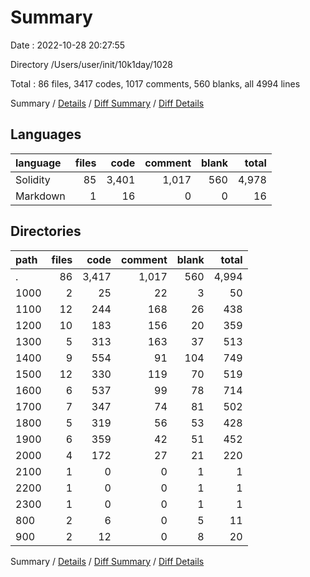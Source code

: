 # Summary

Date : 2022-10-28 20:27:55

Directory /Users/user/init/10k1day/1028

Total : 86 files,  3417 codes, 1017 comments, 560 blanks, all 4994 lines

Summary / [Details](details.md) / [Diff Summary](diff.md) / [Diff Details](diff-details.md)

## Languages
| language | files | code | comment | blank | total |
| :--- | ---: | ---: | ---: | ---: | ---: |
| Solidity | 85 | 3,401 | 1,017 | 560 | 4,978 |
| Markdown | 1 | 16 | 0 | 0 | 16 |

## Directories
| path | files | code | comment | blank | total |
| :--- | ---: | ---: | ---: | ---: | ---: |
| . | 86 | 3,417 | 1,017 | 560 | 4,994 |
| 1000 | 2 | 25 | 22 | 3 | 50 |
| 1100 | 12 | 244 | 168 | 26 | 438 |
| 1200 | 10 | 183 | 156 | 20 | 359 |
| 1300 | 5 | 313 | 163 | 37 | 513 |
| 1400 | 9 | 554 | 91 | 104 | 749 |
| 1500 | 12 | 330 | 119 | 70 | 519 |
| 1600 | 6 | 537 | 99 | 78 | 714 |
| 1700 | 7 | 347 | 74 | 81 | 502 |
| 1800 | 5 | 319 | 56 | 53 | 428 |
| 1900 | 6 | 359 | 42 | 51 | 452 |
| 2000 | 4 | 172 | 27 | 21 | 220 |
| 2100 | 1 | 0 | 0 | 1 | 1 |
| 2200 | 1 | 0 | 0 | 1 | 1 |
| 2300 | 1 | 0 | 0 | 1 | 1 |
| 800 | 2 | 6 | 0 | 5 | 11 |
| 900 | 2 | 12 | 0 | 8 | 20 |

Summary / [Details](details.md) / [Diff Summary](diff.md) / [Diff Details](diff-details.md)